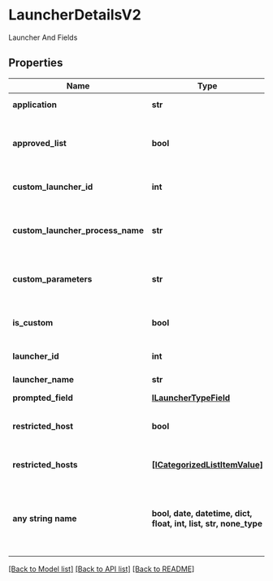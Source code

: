 # LauncherDetailsV2

Launcher And Fields

## Properties
Name | Type | Description | Notes
------------ | ------------- | ------------- | -------------
**application** | **str** | Associated application | [optional] 
**approved_list** | **bool** | If the restricted host is on the allowed list | [optional] 
**custom_launcher_id** | **int** | Associated custom launcher ID | [optional] 
**custom_launcher_process_name** | **str** | Associated custom launcher process name | [optional] 
**custom_parameters** | **str** | Associated custom launcher parameters | [optional] 
**is_custom** | **bool** | Whether this is a custom launcher | [optional] 
**launcher_id** | **int** | Launcher ID | [optional] 
**launcher_name** | **str** | Launcher name | [optional] 
**prompted_field** | [**ILauncherTypeField**](ILauncherTypeField.md) |  | [optional] 
**restricted_host** | **bool** | Whether there is a host restriction | [optional] 
**restricted_hosts** | [**[ICategorizedListItemValue]**](ICategorizedListItemValue.md) | The restricted hosts. | [optional] 
**any string name** | **bool, date, datetime, dict, float, int, list, str, none_type** | any string name can be used but the value must be the correct type | [optional]

[[Back to Model list]](../README.md#documentation-for-models) [[Back to API list]](../README.md#documentation-for-api-endpoints) [[Back to README]](../README.md)


